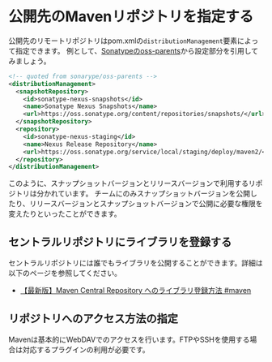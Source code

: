 # 公開先のMavenリポジトリを指定する

公開先のリモートリポジトリはpom.xmlの`distributionManagement`要素によって指定できます。
例として、[Sonatypeのoss-parents](https://github.com/sonatype/oss-parents/blob/master/oss-parent/pom.xml)から設定部分を引用してみましょう。

```xml
<!-- quoted from sonarype/oss-parents -->
<distributionManagement>
  <snapshotRepository>
    <id>sonatype-nexus-snapshots</id>
    <name>Sonatype Nexus Snapshots</name>
    <url>https://oss.sonatype.org/content/repositories/snapshots/</url>
  </snapshotRepository>
  <repository>
    <id>sonatype-nexus-staging</id>
    <name>Nexus Release Repository</name>
    <url>https://oss.sonatype.org/service/local/staging/deploy/maven2/</url>
  </repository>
</distributionManagement>
```

このように、スナップショットバージョンとリリースバージョンで利用するリポジトリは分かれています。
チームにのみスナップショットバージョンを公開したり、リリースバージョンとスナップショットバージョンで公開に必要な権限を変えたりといったことができます。

## セントラルリポジトリにライブラリを登録する

セントラルリポジトリには誰でもライブラリを公開することができます。詳細は以下のページを参照してください。

- [【最新版】Maven Central Repository へのライブラリ登録方法 #maven](http://samuraism.jp/diary/2012/05/03/1336047480000.html)

## リポジトリへのアクセス方法の指定

Mavenは基本的にWebDAVでのアクセスを行います。FTPやSSHを使用する場合は対応するプラグインの利用が必要です。
